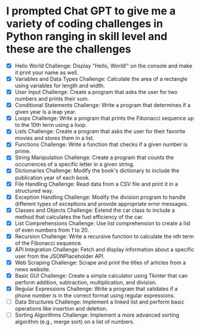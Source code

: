 # I prompted Chat GPT to give me a variety of coding challenges in Python ranging in skill level and these are the challenges 

- [x] Hello World Challenge: Display "Hello, World!" on the console and make it print your name as well.
- [x] Variables and Data Types Challenge: Calculate the area of a rectangle using variables for length and width.
- [x] User Input Challenge: Create a program that asks the user for two numbers and prints their sum.
- [x] Conditional Statements Challenge: Write a program that determines if a given year is a leap year.
- [x] Loops Challenge: Write a program that prints the Fibonacci sequence up to the 10th term using a loop.
- [x] Lists Challenge: Create a program that asks the user for their favorite movies and stores them in a list.
- [x] Functions Challenge: Write a function that checks if a given number is prime.
- [x] String Manipulation Challenge: Create a program that counts the occurrences of a specific letter in a given string.
- [x] Dictionaries Challenge: Modify the book's dictionary to include the publication year of each book.
- [x] File Handling Challenge: Read data from a CSV file and print it in a structured way.
- [x] Exception Handling Challenge: Modify the division program to handle different types of exceptions and provide appropriate error messages.
- [x] Classes and Objects Challenge: Extend the car class to include a method that calculates the fuel efficiency of the car.
- [x] List Comprehensions Challenge: Use list comprehension to create a list of even numbers from 1 to 20.
- [x] Recursion Challenge: Write a recursive function to calculate the nth term of the Fibonacci sequence.
- [x] API Integration Challenge: Fetch and display information about a specific user from the JSONPlaceholder API.
- [x] Web Scraping Challenge: Scrape and print the titles of articles from a news website.
- [x] Basic GUI Challenge: Create a simple calculator using Tkinter that can perform addition, subtraction, multiplication, and division.
- [x] Regular Expressions Challenge: Write a program that validates if a phone number is in the correct format using regular expressions.
- [ ] Data Structures Challenge: Implement a linked list and perform basic operations like insertion and deletion.
- [ ] Sorting Algorithms Challenge: Implement a more advanced sorting algorithm (e.g., merge sort) on a list of numbers.
